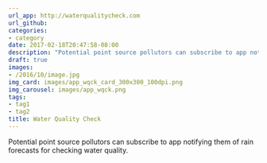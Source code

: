 ```yaml
---
url_app: http://waterqualitycheck.com
url_github: 
categories:
- category
date: 2017-02-18T20:47:58-08:00
description: "Potential point source pollutors can subscribe to app notifying them of rain forecasts for checking water quality."
draft: true
images:
- /2016/10/image.jpg
img_card: images/app_wqck_card_300x300_100dpi.png
img_carousel: images/app_wqck.png
tags:
- tag1
- tag2
title: Water Quality Check
---
```


Potential point source pollutors can subscribe to app notifying them of rain forecasts for checking water quality.

